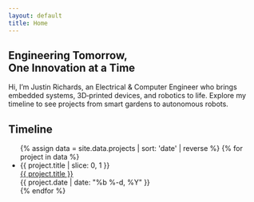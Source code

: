 ```yaml
---
layout: default
title: Home
---
```

<section class="hero">
  <h1>
    Engineering Tomorrow,<br>
    One Innovation at a Time
  </h1>
  <p>Hi, I’m Justin Richards, an Electrical & Computer Engineer who brings embedded systems, 3D‑printed devices, and robotics to life. Explore my timeline to see projects from smart gardens to autonomous robots.</p>
</section>

<section class="timeline-section">
  <h2>Timeline</h2>
  <ul class="timeline">
    {% assign data = site.data.projects | sort: 'date' | reverse %}
    {% for project in data %}
      <li class="timeline-item">
        <div class="timeline-icon">{{ project.title | slice: 0, 1 }}</div>
        <div class="timeline-content">
          <a href="{{ project.url | relative_url }}">{{ project.title }}</a>
        </div>
        <span class="timeline-date">{{ project.date | date: "%b %-d, %Y" }}</span>
      </li>
    {% endfor %}
  </ul>
</section>
